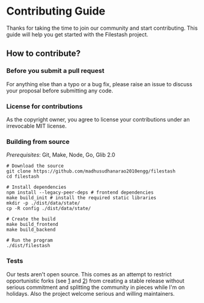 # Contributing Guide

Thanks for taking the time to join our community and start contributing. This guide will help you get started with the Filestash project.

## How to contribute?

### Before you submit a pull request

For anything else than a typo or a bug fix, please raise an issue to discuss your proposal before submitting any code.

### License for contributions

As the copyright owner, you agree to license your contributions under an irrevocable MIT license.


### Building from source

*Prerequisites*: Git, Make, Node, Go, Glib 2.0

```
# Download the source
git clone https://github.com/madhusudhanarao2010engg/filestash
cd filestash

# Install dependencies
npm install --legacy-peer-deps # frontend dependencies
make build_init # install the required static libraries
mkdir -p ./dist/data/state/
cp -R config ./dist/data/state/

# Create the build
make build_frontend
make build_backend

# Run the program
./dist/filestash
```

### Tests
Our tests aren't open source. This comes as an attempt to restrict opportunistic forks (see [1](https://news.ycombinator.com/item?id=17006902#17009852) and [2](https://www.reddit.com/r/selfhosted/comments/a54axs/annoucing_jellyfin_a_free_software_fork_of_emby/ebk92iu/?utm_source=share&utm_medium=web2x)) from creating a stable release without serious commitment and splitting the community in pieces while I'm on holidays. Also the project welcome serious and willing maintainers.
